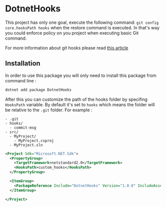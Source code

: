 # DotnetHooks

This project has only one goal, execute the following command: `git config core.hooksPath hooks` when the restore command is executed. In that's way you could enforce policy on you project when executing basic Git command.

For more information about git hooks please read [this article](https://git-scm.com/book/en/v2/Customizing-Git-Git-Hooks)

## Installation

In order to use this package you will only need to install this package from command line :

```sh
dotnet add package DotnetHooks
```

After this you can customize the path of the hooks folder by specifing `HooksPath` variable. By default it's set to `hooks` which means the folder will be relative to the `.git` folder. For example :
```
- .git
- hooks/
  - commit-msg
- src/
  - MyProject/
    - MyProject.csproj
  - MyProject.sln
```

```xml
<Project Sdk="Microsoft.NET.Sdk">
  <PropertyGroup>
    <TargetFramework>netstandard2.0</TargetFramework>
    <HooksPath>custom_hooks</HooksPath>
  </PropertyGroup>

  <ItemGroup>
    <PackageReference Include="DotnetHooks" Version="1.0.0" IncludeAssets="build" />
  </ItemGroup>

</Project>
```
